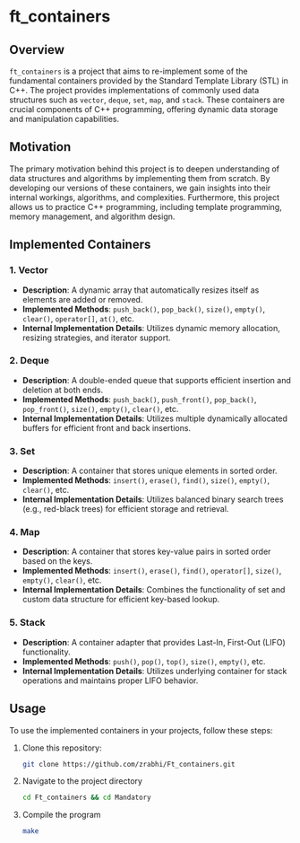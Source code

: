 # ft_containers

## Overview

`ft_containers` is a project that aims to re-implement some of the fundamental containers provided by the Standard Template Library (STL) in C++. The project provides implementations of commonly used data structures such as `vector`, `deque`, `set`, `map`, and `stack`. These containers are crucial components of C++ programming, offering dynamic data storage and manipulation capabilities.

## Motivation

The primary motivation behind this project is to deepen understanding of data structures and algorithms by implementing them from scratch. By developing our versions of these containers, we gain insights into their internal workings, algorithms, and complexities. Furthermore, this project allows us to practice C++ programming, including template programming, memory management, and algorithm design.

## Implemented Containers

### 1. Vector

- **Description**: A dynamic array that automatically resizes itself as elements are added or removed.
- **Implemented Methods**: `push_back()`, `pop_back()`, `size()`, `empty()`, `clear()`, `operator[]`, `at()`, etc.
- **Internal Implementation Details**: Utilizes dynamic memory allocation, resizing strategies, and iterator support.

### 2. Deque

- **Description**: A double-ended queue that supports efficient insertion and deletion at both ends.
- **Implemented Methods**: `push_back()`, `push_front()`, `pop_back()`, `pop_front()`, `size()`, `empty()`, `clear()`, etc.
- **Internal Implementation Details**: Utilizes multiple dynamically allocated buffers for efficient front and back insertions.

### 3. Set

- **Description**: A container that stores unique elements in sorted order.
- **Implemented Methods**: `insert()`, `erase()`, `find()`, `size()`, `empty()`, `clear()`, etc.
- **Internal Implementation Details**: Utilizes balanced binary search trees (e.g., red-black trees) for efficient storage and retrieval.

### 4. Map

- **Description**: A container that stores key-value pairs in sorted order based on the keys.
- **Implemented Methods**: `insert()`, `erase()`, `find()`, `operator[]`, `size()`, `empty()`, `clear()`, etc.
- **Internal Implementation Details**: Combines the functionality of set and custom data structure for efficient key-based lookup.

### 5. Stack

- **Description**: A container adapter that provides Last-In, First-Out (LIFO) functionality.
- **Implemented Methods**: `push()`, `pop()`, `top()`, `size()`, `empty()`, etc.
- **Internal Implementation Details**: Utilizes underlying container for stack operations and maintains proper LIFO behavior.

## Usage

To use the implemented containers in your projects, follow these steps:

1. Clone this repository:
   ```bash
   git clone https://github.com/zrabhi/Ft_containers.git
2. Navigate to the project directory
   ```bash
   cd Ft_containers && cd Mandatory
3. Compile the program
   ```bash
   make

